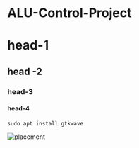 # ALU-Control-Project

# head-1

## head -2

### head-3

#### head-4


```
sudo apt install gtkwave
```
![placement](https://github.com/Knightmare-0/ALU-Control-Project/assets/112769624/78f185b1-abba-4f50-b5dd-1d7c43a58810)
